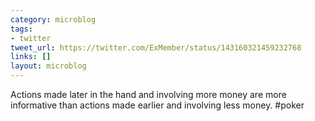 ```yaml
---
category: microblog
tags:
- twitter
tweet_url: https://twitter.com/ExMember/status/143160321459232768
links: []
layout: microblog
---
```

Actions made later in the hand and involving more money are more informative than actions made earlier and involving less money. #poker

